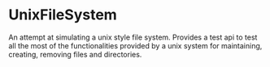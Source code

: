 UnixFileSystem
==============

An attempt at simulating a unix style file system. Provides a test api to test all the most of the functionalities provided by a unix system for maintaining, creating, removing files and directories.